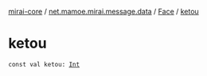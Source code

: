 [mirai-core](../../index.md) / [net.mamoe.mirai.message.data](../index.md) / [Face](index.md) / [ketou](./ketou.md)

# ketou

`const val ketou: `[`Int`](https://kotlinlang.org/api/latest/jvm/stdlib/kotlin/-int/index.html)